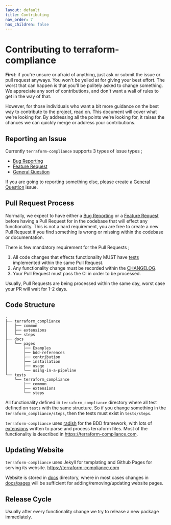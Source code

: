 ```yaml
---
layout: default
title: Contributing
nav_order: 7
has_children: false
---
```


# Contributing to terraform-compliance

**First**: if you're unsure or afraid of anything, just ask or submit the issue or pull request anyways. 
You won't be yelled at for giving your best effort. The worst that can happen is that you'll be politely 
asked to change something. We appreciate any sort of contributions, and don't want a wall of rules to get 
in the way of that.

However, for those individuals who want a bit more guidance on the best way to contribute to the project, 
read on. This document will cover what we're looking for. By addressing all the points we're looking for, 
it raises the chances we can quickly merge or address your contributions.

## Reporting an Issue

Currently `terraform-compliance` supports 3 types of issue types ;

- [Bug Reporting](https://github.com/eerkunt/terraform-compliance/issues/new?assignees=eerkunt&labels=bug&template=bug_report.md&title=)
- [Feature Request](https://github.com/eerkunt/terraform-compliance/issues/new?assignees=&labels=enhancement&template=feature_request.md&title=)
- [General Question](https://github.com/eerkunt/terraform-compliance/issues/new?assignees=&labels=&template=general-question.md&title=)

If you are going to reporting something else, please create a [General Question](https://github.com/eerkunt/terraform-compliance/issues/new?assignees=&labels=&template=general-question.md&title=) issue.

## Pull Request Process

Normally, we expect to have either a [Bug Reporting](https://github.com/eerkunt/terraform-compliance/issues/new?assignees=eerkunt&labels=bug&template=bug_report.md&title=) or 
a [Feature Request](https://github.com/eerkunt/terraform-compliance/issues/new?assignees=&labels=enhancement&template=feature_request.md&title=) before 
having a Pull Request for in the codebase that will effect any functionality. This is not a hard requirement, you are free
to create a new Pull Request if you find something is wrong or missing within the codebase or documentation. 

There is few mandatory requirement for the Pull Requests ;

1. All code changes that effects functionality MUST have [tests](https://github.com/eerkunt/terraform-compliance/tree/master/tests) implemented within the same Pull Request. 
2. Any functionality change must be recorded within the [CHANGELOG](https://github.com/eerkunt/terraform-compliance/blob/master/CHANGELOG.md).
3. Your Pull Request must pass the CI in order to be processed.

Usually, Pull Requests are being processed within the same day, worst case your PR will wait for 1-2 days.

## Code Structure

```
.
├── terraform_compliance
│   ├── common
│   ├── extensions
│   └── steps
├── docs
│   └── pages
│       ├── Examples
│       ├── bdd-references
│       ├── contribution
│       ├── installation
│       ├── usage
│       └── using-in-a-pipeline
└── tests
    └── terraform_compliance
        ├── common
        ├── extensions
        └── steps
```

All functionality defined in `terraform_compliance` directory where all test defined on `tests` with the same structure. So if you
change something in the `terraform_compliance/steps`, then the tests must exist in `tests/steps`.

`terraform-compliance` uses [radish](http://radish-bdd.io/) for the BDD framework, with lots of [extensions](https://github.com/eerkunt/terraform-compliance/tree/master/terraform_compliance/extensions) written to parse and process 
terraform files. Most of the functionality is described in https://terraform-compliance.com. 

## Updating Website

`terraform-compliance` uses Jekyll for templating and Github Pages for serving its website. https://terraform-compliance.com

Website is stored in [docs](https://github.com/eerkunt/terraform-compliance/tree/master/docs) directory, where in most cases changes in [docs/pages](https://github.com/eerkunt/terraform-compliance/tree/master/docs/pages) will be sufficient for adding/removing/updating website pages. 

## Release Cycle

Usually after every functionality change we try to release a new package immediately. 


 
